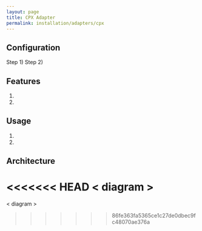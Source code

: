 ```yaml
---
layout: page
title: CPX Adapter
permalink: installation/adapters/cpx
---
```


## Configuration
Step 1)
Step 2)

## Features
1. 
2. 

## Usage
1. 
2. 

## Architecture
<<<<<<< HEAD
< diagram >
=======
< diagram >
>>>>>>> 86fe363fa5365ce1c27de0dbec9fc48070ae376a
